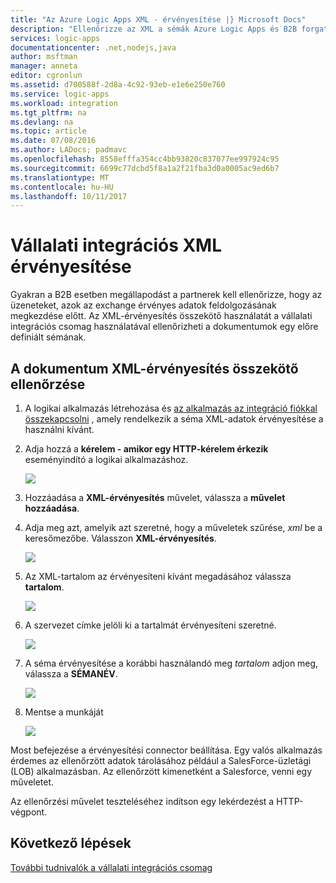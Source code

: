 ```yaml
---
title: "Az Azure Logic Apps XML - érvényesítése |} Microsoft Docs"
description: "Ellenőrizze az XML a sémák Azure Logic Apps és B2B forgatókönyvek a vállalati integrációs csomag segítségével"
services: logic-apps
documentationcenter: .net,nodejs,java
author: msftman
manager: anneta
editor: cgronlun
ms.assetid: d700588f-2d8a-4c92-93eb-e1e6e250e760
ms.service: logic-apps
ms.workload: integration
ms.tgt_pltfrm: na
ms.devlang: na
ms.topic: article
ms.date: 07/08/2016
ms.author: LADocs; padmavc
ms.openlocfilehash: 8558efffa354cc4bb93820c837077ee997924c95
ms.sourcegitcommit: 6699c77dcbd5f8a1a2f21fba3d0a0005ac9ed6b7
ms.translationtype: MT
ms.contentlocale: hu-HU
ms.lasthandoff: 10/11/2017
---
```

# <a name="validate-xml-for-enterprise-integration"></a>Vállalati integrációs XML érvényesítése

Gyakran a B2B esetben megállapodást a partnerek kell ellenőrizze, hogy az üzeneteket, azok az exchange érvényes adatok feldolgozásának megkezdése előtt. Az XML-érvényesítés összekötő használatát a vállalati integrációs csomag használatával ellenőrizheti a dokumentumok egy előre definiált sémának.

## <a name="validate-a-document-with-the-xml-validation-connector"></a>A dokumentum XML-érvényesítés összekötő ellenőrzése

1. A logikai alkalmazás létrehozása és [az alkalmazás az integráció fiókkal összekapcsolni](../logic-apps/logic-apps-enterprise-integration-accounts.md "integrációs fiók csatolása logikai alkalmazás további") , amely rendelkezik a séma XML-adatok érvényesítése a használni kívánt.

2. Adja hozzá a **kérelem - amikor egy HTTP-kérelem érkezik** eseményindító a logikai alkalmazáshoz.

    ![](./media/logic-apps-enterprise-integration-xml/xml-1.png)

3. Hozzáadása a **XML-érvényesítés** művelet, válassza a **művelet hozzáadása**.

4. Adja meg azt, amelyik azt szeretné, hogy a műveletek szűrése, *xml* be a keresőmezőbe. Válasszon **XML-érvényesítés**.

    ![](./media/logic-apps-enterprise-integration-xml/xml-2.png)

5. Az XML-tartalom az érvényesíteni kívánt megadásához válassza **tartalom**.

    ![](./media/logic-apps-enterprise-integration-xml/xml-1-5.png)

6. A szervezet címke jelöli ki a tartalmát érvényesíteni szeretné.

    ![](./media/logic-apps-enterprise-integration-xml/xml-3.png)

7. A séma érvényesítése a korábbi használandó meg *tartalom* adjon meg, válassza a **SÉMANÉV**.

    ![](./media/logic-apps-enterprise-integration-xml/xml-4.png)

8. Mentse a munkáját  

    ![](./media/logic-apps-enterprise-integration-xml/xml-5.png)

Most befejezése a érvényesítési connector beállítása. Egy valós alkalmazás érdemes az ellenőrzött adatok tárolásához például a SalesForce-üzletági (LOB) alkalmazásban. Az ellenőrzött kimenetként a Salesforce, venni egy műveletet.

Az ellenőrzési művelet teszteléséhez indítson egy lekérdezést a HTTP-végpont.

## <a name="next-steps"></a>Következő lépések
[További tudnivalók a vállalati integrációs csomag](../logic-apps/logic-apps-enterprise-integration-overview.md "további információ a vállalati integrációs csomag")   

